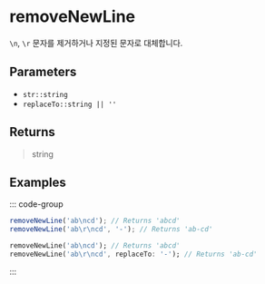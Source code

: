 # removeNewLine <Lang dart js />

`\n`, `\r` 문자를 제거하거나 지정된 문자로 대체합니다.

## Parameters

- `str::string`
- `replaceTo::string || ''` <DartNamed />

## Returns

> string

## Examples

::: code-group

```javascript [JavaScript]
removeNewLine('ab\ncd'); // Returns 'abcd'
removeNewLine('ab\r\ncd', '-'); // Returns 'ab-cd'
```

```dart [Dart]
removeNewLine('ab\ncd'); // Returns 'abcd'
removeNewLine('ab\r\ncd', replaceTo: '-'); // Returns 'ab-cd'
```

:::
